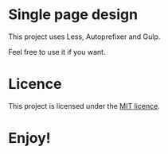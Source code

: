# Single page design

This project uses Less, Autoprefixer and Gulp.

Feel free to use it if you want.

# Licence

This project is licensed under the [MIT licence](LICENSE.md).

# Enjoy!
